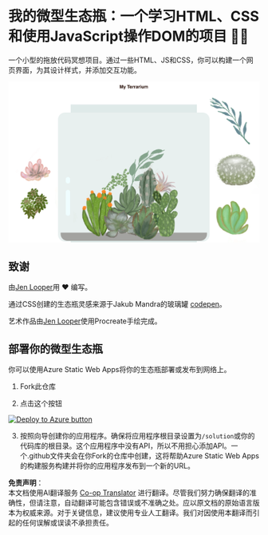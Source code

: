 <!--
CO_OP_TRANSLATOR_METADATA:
{
  "original_hash": "6329fbe8bd936068debd78cca6f09c0a",
  "translation_date": "2025-08-23T22:35:49+00:00",
  "source_file": "3-terrarium/solution/README.md",
  "language_code": "zh"
}
-->
# 我的微型生态瓶：一个学习HTML、CSS和使用JavaScript操作DOM的项目 🌵🌱

一个小型的拖放代码冥想项目。通过一些HTML、JS和CSS，你可以构建一个网页界面，为其设计样式，并添加交互功能。

![我的微型生态瓶](../../../../3-terrarium/images/screenshot_gray.png)

## 致谢

由[Jen Looper](https://www.twitter.com/jenlooper)用 ♥️ 编写。

通过CSS创建的生态瓶灵感来源于Jakub Mandra的玻璃罐 [codepen](https://codepen.io/Rotarepmi/pen/rjpNZY)。

艺术作品由[Jen Looper](http://jenlooper.com)使用Procreate手绘完成。

## 部署你的微型生态瓶

你可以使用Azure Static Web Apps将你的生态瓶部署或发布到网络上。

1. Fork此仓库

2. 点击这个按钮

[![Deploy to Azure button](https://aka.ms/deploytoazurebutton)](https://portal.azure.com/?feature.customportal=false&WT.mc_id=academic-77807-sagibbon#create/Microsoft.StaticApp)

3. 按照向导创建你的应用程序。确保将应用程序根目录设置为`/solution`或你的代码库的根目录。这个应用程序中没有API，所以不用担心添加API。一个.github文件夹会在你Fork的仓库中创建，这将帮助Azure Static Web Apps的构建服务构建并将你的应用程序发布到一个新的URL。

**免责声明**：  
本文档使用AI翻译服务 [Co-op Translator](https://github.com/Azure/co-op-translator) 进行翻译。尽管我们努力确保翻译的准确性，但请注意，自动翻译可能包含错误或不准确之处。应以原文档的原始语言版本为权威来源。对于关键信息，建议使用专业人工翻译。我们对因使用本翻译而引起的任何误解或误读不承担责任。